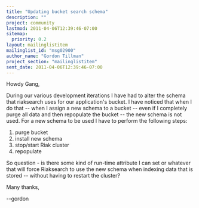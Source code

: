 ```yaml
---
title: "Updating bucket search schema"
description: ""
project: community
lastmod: 2011-04-06T12:39:46-07:00
sitemap:
  priority: 0.2
layout: mailinglistitem
mailinglist_id: "msg02900"
author_name: "Gordon Tillman"
project_section: "mailinglistitem"
sent_date: 2011-04-06T12:39:46-07:00
---
```



Howdy Gang,

During our various development iterations I have had to alter the schema that 
riaksearch uses for our application's bucket. I have noticed that when I do 
that -- when I assign a new schema to a bucket -- even if I completely purge 
all data and then repopulate the bucket -- the new schema is not used. For a 
new schema to be used I have to perform the following steps:

1. purge bucket
2. install new schema
3. stop/start Riak cluster
4. repopulate

So question - is there some kind of run-time attribute I can set or whatever 
that will force Riaksearch to use the new schema when indexing data that is 
stored -- without having to restart the cluster?

Many thanks,

--gordon
